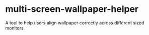 # multi-screen-wallpaper-helper
A tool to help users align wallpaper correctly across different sized monitors.
